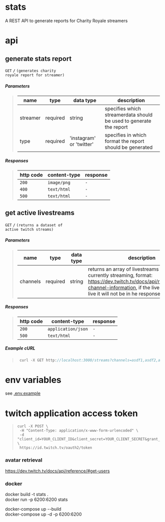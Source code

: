# stats

A REST API to generate reports for Charity Royale streamers

# api

## generate stats report

<code>GET</code> <code><b>/</b></code> <code>(generates charity royale report for streamer)</code>

##### Parameters

> | name     | type     | data type                | description                                                        |
> | -------- | -------- | ------------------------ | ------------------------------------------------------------------ |
> | streamer | required | string                   | specifies which streamerdata should be used to generate the report |
> | type     | required | 'instagram' or 'twitter' | specifies in which format the report should be generated           |

##### Responses

> | http code | content-type | response |
> | --------- | ------------ | -------- |
> | `200`     | `image/png`  | `-`      |
> | `400`     | `text/html`  | `-`      |
> | `500`     | `text/html`  | `-`      |

## get active livestreams

<code>GET</code> <code><b>/</b></code> <code>(returns a dataset of active twitch streams)</code>

##### Parameters

> | name     | type     | data type | description                                                                                                                                                                                                  |
> | -------- | -------- | --------- | ------------------------------------------------------------------------------------------------------------------------------------------------------------------------------------------------------------ |
> | channels | required | string    | returns an array of livestreams that are currently streaming, format: https://dev.twitch.tv/docs/api/reference/#get-channel-information, if the livestream is not live it will not be in he response dataset |

##### Responses

> | http code | content-type       | response |
> | --------- | ------------------ | -------- |
> | `200`     | `application/json` | `-`      |
> | `500`     | `text/html`        | `-`      |

##### Example cURL

> ```javascript
>  curl -X GET http://localhost:3000/streams?channels=asdf1,asdf2,asdf3
> ```

# env variables

see [.env.example](.env.example)

# twitch application access token

> ```
> curl -X POST \
>  -H "Content-Type: application/x-www-form-urlencoded" \
>  -d "client_id=YOUR_CLIENT_ID&client_secret=YOUR_CLIENT_SECRET&grant_type=client_credentials" \
>  https://id.twitch.tv/oauth2/token
> ```

### avatar retrieval

https://dev.twitch.tv/docs/api/reference/#get-users

### docker

docker build -t stats .  
docker run -p 6200:6200 stats

docker-compose up --build  
docker-compose up -d -p 6200:6200
